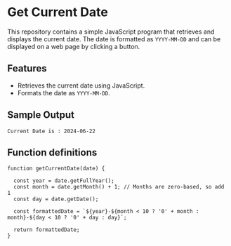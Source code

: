 # Get Current Date

This repository contains a simple JavaScript program that retrieves and displays the current date. The date is formatted as `YYYY-MM-DD` and can be displayed on a web page by clicking a button.

## Features
- Retrieves the current date using JavaScript.
- Formats the date as `YYYY-MM-DD`.

## Sample Output

```plaintext
Current Date is : 2024-06-22
```

## Function definitions

```
function getCurrentDate(date) {
  
  const year = date.getFullYear();
  const month = date.getMonth() + 1; // Months are zero-based, so add 1
  const day = date.getDate();

  const formattedDate = `${year}-${month < 10 ? '0' + month : month}-${day < 10 ? '0' + day : day}`;
  
  return formattedDate;
}
```
